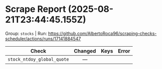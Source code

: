 # Scrape Report (2025-08-21T23:44:45.155Z)

Group: `stocks`  |  Run: https://github.com/AlbertoRoca96/scraping-checks-scheduler/actions/runs/17141884547

| Check | Changed | Keys | Error |
|---|:---:|:--|:--|
| `stock_ntdoy_global_quote` | — |  |  |
